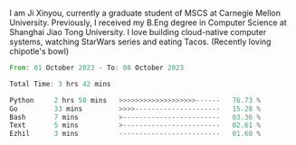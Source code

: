 I am Ji Xinyou, currently a graduate student of MSCS at Carnegie Mellon University. Previously, I received my B.Eng degree in Computer Science at Shanghai Jiao Tong University.
I love building cloud-native computer systems, watching StarWars series and eating Tacos. (Recently loving chipotle's bowl)

<!--START_SECTION:waka-->

```rust
From: 01 October 2023 - To: 08 October 2023

Total Time: 3 hrs 42 mins

Python     2 hrs 50 mins   >>>>>>>>>>>>>>>>>>>------   76.73 %
Go         33 mins         >>>>---------------------   15.28 %
Bash       7 mins          >------------------------   03.36 %
Text       5 mins          >------------------------   02.61 %
Ezhil      3 mins          -------------------------   01.60 %
```

<!--END_SECTION:waka-->
